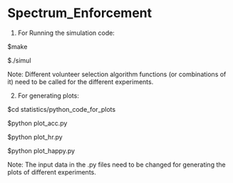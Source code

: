 # Spectrum_Enforcement

1) For Running the simulation code:


$make

$./simul

Note: Different volunteer selection algorithm functions (or combinations of it) need to be called for the different experiments. 
 
2) For generating plots:

$cd statistics/python_code_for_plots

$python plot_acc.py

$python plot_hr.py

$python plot_happy.py

Note: The input data in the .py files need to be changed for generating the plots of different experiments. 


